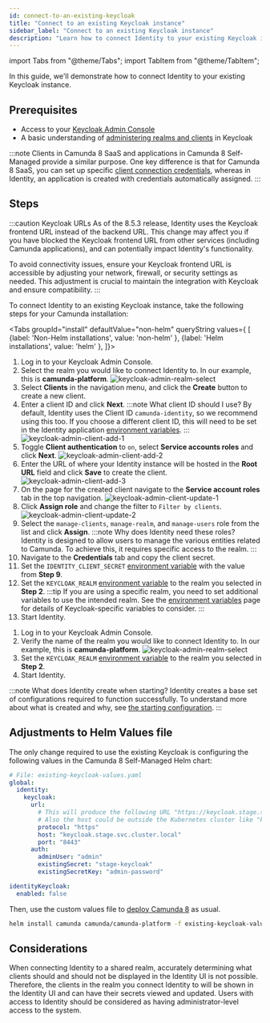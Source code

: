 ```yaml
---
id: connect-to-an-existing-keycloak
title: "Connect to an existing Keycloak instance"
sidebar_label: "Connect to an existing Keycloak instance"
description: "Learn how to connect Identity to your existing Keycloak instance."
---
```


import Tabs from "@theme/Tabs";
import TabItem from "@theme/TabItem";

In this guide, we'll demonstrate how to connect Identity to your existing Keycloak instance.

## Prerequisites

- Access to your [Keycloak Admin Console](https://www.keycloak.org/docs/latest/server_admin/#using-the-admin-console)
- A basic understanding of [administering realms and clients](https://www.keycloak.org/docs/latest/server_admin/#assembly-managing-clients_server_administration_guide) in Keycloak

:::note
Clients in Camunda 8 SaaS and applications in Camunda 8 Self-Managed provide a similar purpose. One key difference is that for Camunda 8 SaaS, you can set up specific [client connection credentials](/guides/setup-client-connection-credentials.md), whereas in Identity, an application is created with credentials automatically assigned.
:::

## Steps

:::caution Keycloak URLs
As of the 8.5.3 release, Identity uses the Keycloak frontend URL instead of the backend URL. This change may affect you if you have blocked the Keycloak frontend URL from other services (including Camunda applications), and can potentially impact Identity's functionality.

To avoid connectivity issues, ensure your Keycloak frontend URL is accessible by adjusting your network, firewall, or security settings as needed. This adjustment is crucial to maintain the integration with Keycloak and ensure compatibility.
:::

To connect Identity to an existing Keycloak instance, take the following steps for your Camunda installation:

<Tabs groupId="install" defaultValue="non-helm" queryString values={
[
{label: 'Non-Helm installations', value: 'non-helm' },
{label: 'Helm installations', value: 'helm' },
]}>

<TabItem value='non-helm'>

1. Log in to your Keycloak Admin Console.
2. Select the realm you would like to connect Identity to. In our example, this is **camunda-platform**.
   ![keycloak-admin-realm-select](../img/keycloak-admin-realm-select.png)
3. Select **Clients** in the navigation menu, and click the **Create** button to create a new client.
4. Enter a client ID and click **Next**.
   :::note What client ID should I use?
   By default, Identity uses the Client ID `camunda-identity`, so we recommend using this too. If you choose a different client ID, this will need to be set in the Identity application [environment variables](/self-managed/identity/miscellaneous/configuration-variables.md).
   :::
   ![keycloak-admin-client-add-1](../img/keycloak-admin-client-add-1.png)
5. Toggle **Client authentication** to `on`, select **Service accounts roles** and click **Next**.
   ![keycloak-admin-client-add-2](../img/keycloak-admin-client-add-2.png)
6. Enter the URL of where your Identity instance will be hosted in the **Root URL** field and click **Save** to create the client.
   ![keycloak-admin-client-add-3](../img/keycloak-admin-client-add-3.png)
7. On the page for the created client navigate to the **Service account roles** tab in the top navigation.
   ![keycloak-admin-client-update-1](../img/keycloak-admin-client-update-1.png)
8. Click **Assign role** and change the filter to `Filter by clients`.
   ![keycloak-admin-client-update-2](../img/keycloak-admin-client-update-2.png)
9. Select the `manage-clients`, `manage-realm`, and `manage-users` role from the list and click **Assign**.
   :::note Why does Identity need these roles?
   Identity is designed to allow users to manage the various entities related to Camunda. To achieve this, it requires specific access to the realm.
   :::
10. Navigate to the **Credentials** tab and copy the client secret.
11. Set the `IDENTITY_CLIENT_SECRET` [environment variable](/self-managed/identity/miscellaneous/configuration-variables.md) with the value from **Step 9**.
12. Set the `KEYCLOAK_REALM` [environment variable](/self-managed/identity/miscellaneous/configuration-variables.md) to the realm you selected in **Step 2**.
    :::tip
    If you are using a specific realm, you need to set additional variables to use the intended realm.
    See the [environment variables](/self-managed/identity/miscellaneous/configuration-variables.md) page for details of Keycloak-specific variables to consider.
    :::
13. Start Identity.

</TabItem>
<TabItem value="helm">

1. Log in to your Keycloak Admin Console.
2. Verify the name of the realm you would like to connect Identity to. In our example, this is **camunda-platform**.
   ![keycloak-admin-realm-select](../img/keycloak-admin-realm-select.png)
3. Set the `KEYCLOAK_REALM` [environment variable](/self-managed/identity/miscellaneous/configuration-variables.md) to the realm you selected in **Step 2**.
4. Start Identity.

</TabItem>
</Tabs>

:::note What does Identity create when starting?
Identity creates a base set of configurations required to function successfully. To understand more about what is created and why, see [the starting configuration](/self-managed/identity/miscellaneous/starting-configuration.md).
:::

## Adjustments to Helm Values file

The only change required to use the existing Keycloak is configuring the following values in the Camunda 8 Self-Managed Helm chart:

```yaml
# File: existing-keycloak-values.yaml
global:
  identity:
    keycloak:
      url:
        # This will produce the following URL "https://keycloak.stage.svc.cluster.local:8443".
        # Also the host could be outside the Kubernetes cluster like "keycloak.stage.example.com".
        protocol: "https"
        host: "keycloak.stage.svc.cluster.local"
        port: "8443"
      auth:
        adminUser: "admin"
        existingSecret: "stage-keycloak"
        existingSecretKey: "admin-password"

identityKeycloak:
  enabled: false
```

Then, use the custom values file to [deploy Camunda 8](/self-managed/setup/install.md) as usual.

```sh
helm install camunda camunda/camunda-platform -f existing-keycloak-values.yaml
```

## Considerations

When connecting Identity to a shared realm, accurately determining what clients should and should not be displayed in the Identity UI is not possible. Therefore, the clients in the realm you connect Identity to will be shown in the Identity UI and can
have their secrets viewed and updated. Users with access to Identity should be considered as having administrator-level access to the system.

